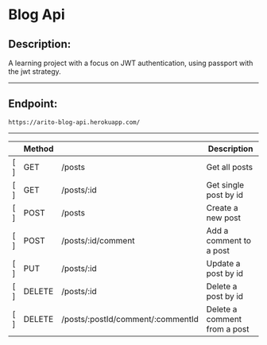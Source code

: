 # Blog Api

## Description: 

A learning project with a focus on JWT authentication, using passport with the jwt strategy.

---

## Endpoint:  
```
https://arito-blog-api.herokuapp.com/
```

---

|     | Method |                                   | Description                  | 
| --- | ------ | --------------------------------- | ---------------------------- |
| [ ] | GET    | /posts                            | Get all posts                |
| [ ] | GET    | /posts/:id                        | Get single post by id        |
| [ ] | POST   | /posts                            | Create a new post            |
| [ ] | POST   | /posts/:id/comment                | Add a comment to a post      |
| [ ] | PUT    | /posts/:id                        | Update a post by id          |
| [ ] | DELETE | /posts/:id                        | Delete a post by id          | 
| [ ] | DELETE | /posts/:postId/comment/:commentId | Delete a comment from a post |
